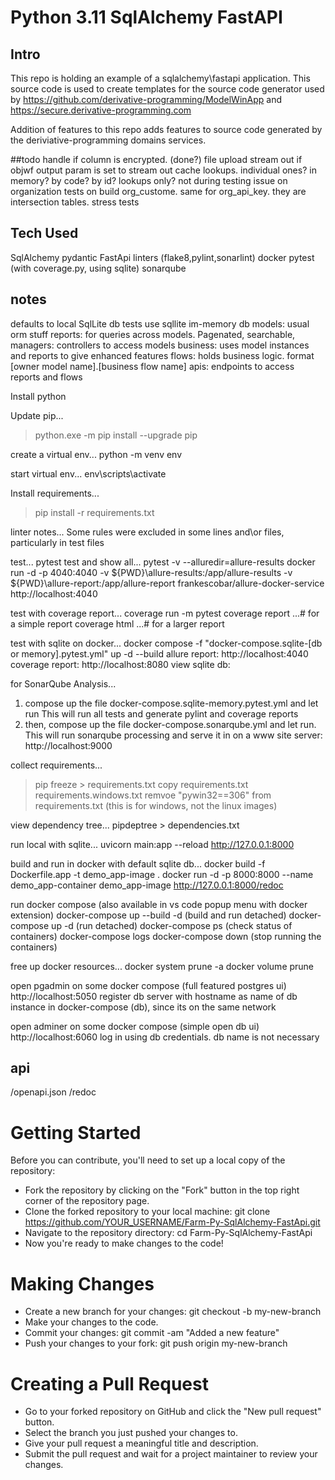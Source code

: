 # Python 3.11 SqlAlchemy FastAPI

## Intro

This repo is holding an example of a sqlalchemy\fastapi application. This source code is used to create templates for the source code generator used by  https://github.com/derivative-programming/ModelWinApp and https://secure.derivative-programming.com

Addition of features to this repo adds features to source code generated by the deriviative-programming domains services.
  
##todo
handle if column is encrypted. (done?)
file upload
stream out if objwf output param is set to stream out 
cache lookups. individual ones? in memory? by code? by id? lookups only? not during testing
issue on organization tests on  build org_custome. same for org_api_key.  they are intersection tables.
stress tests

## Tech Used 
SqlAlchemy
pydantic
FastApi
linters (flake8,pylint,sonarlint)
docker
pytest (with coverage.py, using sqlite)
sonarqube



## notes
defaults to local SqlLite db
tests use sqllite im-memory db
models: usual orm stuff
reports: for queries across models. Pagenated, searchable,
managers: controllers to access models
business: uses model instances and reports to give enhanced features
flows: holds business logic. format [owner model name].[business flow name]
apis: endpoints to access reports and flows

Install python

Update pip...
>python.exe -m pip install --upgrade pip

create a virtual env...
python -m venv env    

start virtual env...
env\scripts\activate

Install requirements...
>pip install -r requirements.txt

linter notes...
Some rules were excluded in some lines and\or files, particularly in test files


test...
pytest
test and show all...
pytest -v --alluredir=allure-results
docker run -d -p 4040:4040 -v ${PWD}\allure-results:/app/allure-results -v ${PWD}\allure-report:/app/allure-report frankescobar/allure-docker-service
http://localhost:4040

test with coverage report...
coverage run -m pytest
coverage report    ...# for a simple report
coverage html ...# for a larger report

test with sqlite on docker...
docker compose -f "docker-compose.sqlite-[db or memory].pytest.yml" up -d --build
allure report: http://localhost:4040
coverage report: http://localhost:8080
view sqlite db: 

for SonarQube Analysis...
1. compose up the file docker-compose.sqlite-memory.pytest.yml and let run
 This will run all tests and generate pylint and coverage reports
2. then, compose up the file docker-compose.sonarqube.yml and let run.
    This will run sonarqube processing and serve it in on a www site
    server: http://localhost:9000


collect requirements...
>pip freeze > requirements.txt
copy requirements.txt requirements.windows.txt
remvoe "pywin32==306" from requirements.txt (this is for windows, not the linux images)

view dependency tree...
pipdeptree > dependencies.txt


run local with sqlite...
uvicorn main:app --reload
http://127.0.0.1:8000

build and run in docker with default sqlite db...
docker build -f Dockerfile.app -t demo_app-image .
docker run -d -p 8000:8000 --name demo_app-container  demo_app-image
http://127.0.0.1:8000/redoc

run docker compose (also available in vs code popup menu with docker extension)
docker-compose up --build -d (build and run detached)
docker-compose up -d (run detached)
docker-compose ps (check status of containers)
docker-compose logs <service-name>
docker-compose down (stop running the containers)

free up docker resources...
docker system prune -a
docker volume prune

open pgadmin on some docker compose (full featured postgres ui)
http://localhost:5050
register db server with hostname as name of db instance in docker-compose (db), since its on the same network

open adminer on some docker compose (simple open db ui)
http://localhost:6060
log in using db credentials. db name is not necessary


## api
/openapi.json
/redoc
 

# Getting Started
Before you can contribute, you'll need to set up a local copy of the repository:

* Fork the repository by clicking on the "Fork" button in the top right corner of the repository page.
* Clone the forked repository to your local machine: git clone https://github.com/YOUR_USERNAME/Farm-Py-SqlAlchemy-FastApi.git
* Navigate to the repository directory: cd Farm-Py-SqlAlchemy-FastApi
* Now you're ready to make changes to the code!

# Making Changes
* Create a new branch for your changes: git checkout -b my-new-branch
* Make your changes to the code.
* Commit your changes: git commit -am "Added a new feature"
* Push your changes to your fork: git push origin my-new-branch

# Creating a Pull Request
* Go to your forked repository on GitHub and click the "New pull request" button.
* Select the branch you just pushed your changes to.
* Give your pull request a meaningful title and description.
* Submit the pull request and wait for a project maintainer to review your changes.
